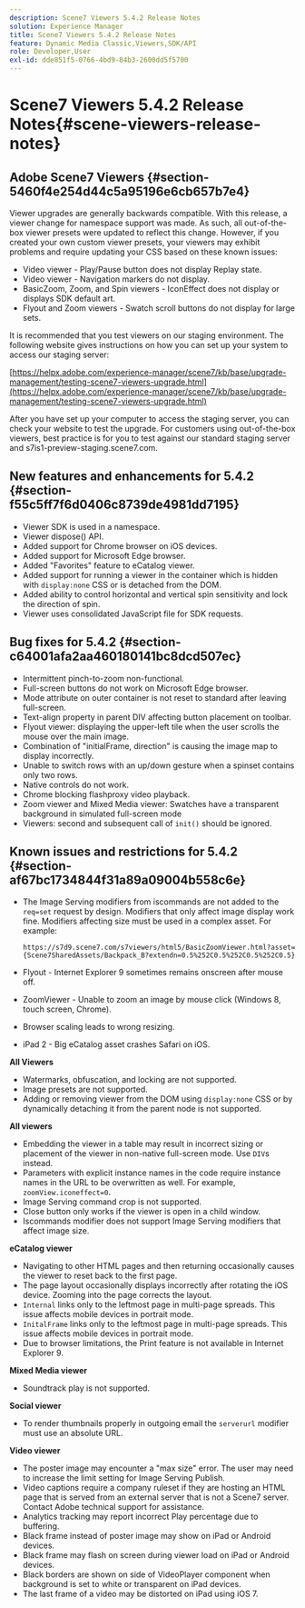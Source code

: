 ```yaml
---
description: Scene7 Viewers 5.4.2 Release Notes
solution: Experience Manager
title: Scene7 Viewers 5.4.2 Release Notes
feature: Dynamic Media Classic,Viewers,SDK/API
role: Developer,User
exl-id: dde851f5-0766-4bd9-84b3-2600dd5f5700
---
```

# Scene7 Viewers 5.4.2 Release Notes{#scene-viewers-release-notes}

## Adobe Scene7 Viewers {#section-5460f4e254d44c5a95196e6cb657b7e4}

Viewer upgrades are generally backwards compatible. With this release, a viewer change for namespace support was made. As such, all out-of-the-box viewer presets were updated to reflect this change. However, if you created your own custom viewer presets, your viewers may exhibit problems and require updating your CSS based on these known issues:

* Video viewer - Play/Pause button does not display Replay state. 
* Video viewer - Navigation markers do not display. 
* BasicZoom, Zoom, and Spin viewers - IconEffect does not display or displays SDK default art. 
* Flyout and Zoom viewers - Swatch scroll buttons do not display for large sets.

It is recommended that you test viewers on our staging environment. The following website gives instructions on how you can set up your system to access our staging server:

[https://helpx.adobe.com/experience-manager/scene7/kb/base/upgrade-management/testing-scene7-viewers-upgrade.html](https://helpx.adobe.com/experience-manager/scene7/kb/base/upgrade-management/testing-scene7-viewers-upgrade.html)

After you have set up your computer to access the staging server, you can check your website to test the upgrade. For customers using out-of-the-box viewers, best practice is for you to test against our standard staging server and s7is1-preview-staging.scene7.com.

## New features and enhancements for 5.4.2 {#section-f55c5ff7f6d0406c8739de4981dd7195}

* Viewer SDK is used in a namespace. 
* Viewer dispose() API. 
* Added support for Chrome browser on iOS devices. 
* Added support for Microsoft Edge browser. 
* Added "Favorites" feature to eCatalog viewer. 
* Added support for running a viewer in the container which is hidden with `display:none` CSS or is detached from the DOM. 
* Added ability to control horizontal and vertical spin sensitivity and lock the direction of spin. 
* Viewer uses consolidated JavaScript file for SDK requests.

## Bug fixes for 5.4.2 {#section-c64001afa2aa460180141bc8dcd507ec}

* Intermittent pinch-to-zoom non-functional. 
* Full-screen buttons do not work on Microsoft Edge browser. 
* Mode attribute on outer container is not reset to standard after leaving full-screen. 
* Text-align property in parent DIV affecting button placement on toolbar. 
* Flyout viewer: displaying the upper-left tile when the user scrolls the mouse over the main image. 
* Combination of "initialFrame, direction" is causing the image map to display incorrectly. 
* Unable to switch rows with an up/down gesture when a spinset contains only two rows. 
* Native controls do not work. 
* Chrome blocking flashproxy video playback. 
* Zoom viewer and Mixed Media viewer: Swatches have a transparent background in simulated full-screen mode 
* Viewers: second and subsequent call of `init()` should be ignored.

## Known issues and restrictions for 5.4.2 {#section-af67bc1734844f31a89a09004b558c6e}

* The Image Serving modifiers from iscommands are not added to the `req=set` request by design. Modifiers that only affect image display work fine. Modifiers affecting size must be used in a complex asset. For example:

  ```
  https://s7d9.scene7.com/s7viewers/html5/BasicZoomViewer.html?asset= {Scene7SharedAssets/Backpack_B?extendn=0.5%252C0.5%252C0.5%252C0.5}
  ```

* Flyout - Internet Explorer 9 sometimes remains onscreen after mouse off. 
* ZoomViewer - Unable to zoom an image by mouse click (Windows 8, touch screen, Chrome). 
* Browser scaling leads to wrong resizing. 
* iPad 2 - Big eCatalog asset crashes Safari on iOS.

**All Viewers**

* Watermarks, obfuscation, and locking are not supported. 
* Image presets are not supported. 
* Adding or removing viewer from the DOM using `display:none` CSS or by dynamically detaching it from the parent node is not supported.

**All viewers**

* Embedding the viewer in a table may result in incorrect sizing or placement of the viewer in non-native full-screen mode. Use `DIV`s instead. 
* Parameters with explicit instance names in the code require instance names in the URL to be overwritten as well. For example, `zoomView.iconeffect=0`. 
* Image Serving command crop is not supported. 
* Close button only works if the viewer is open in a child window. 
* Iscommands modifier does not support Image Serving modifiers that affect image size.

**eCatalog viewer**

* Navigating to other HTML pages and then returning occasionally causes the viewer to reset back to the first page. 
* The page layout occasionally displays incorrectly after rotating the iOS device. Zooming into the page corrects the layout. 
* `Internal` links only to the leftmost page in multi-page spreads. This issue affects mobile devices in portrait mode. 
* `InitalFrame` links only to the leftmost page in multi-page spreads. This issue affects mobile devices in portrait mode. 
* Due to browser limitations, the Print feature is not available in Internet Explorer 9.

**Mixed Media viewer**

* Soundtrack play is not supported.

**Social viewer**

* To render thumbnails properly in outgoing email the `serverurl` modifier must use an absolute URL.

**Video viewer**

* The poster image may encounter a "max size" error. The user may need to increase the limit setting for Image Serving Publish. 
* Video captions require a company ruleset if they are hosting an HTML page that is served from an external server that is not a Scene7 server. Contact Adobe technical support for assistance. 
* Analytics tracking may report incorrect Play percentage due to buffering. 
* Black frame instead of poster image may show on iPad or Android devices. 
* Black frame may flash on screen during viewer load on iPad or Android devices. 
* Black borders are shown on side of VideoPlayer component when background is set to white or transparent on iPad devices. 
* The last frame of a video may be distorted on iPad using iOS 7.
